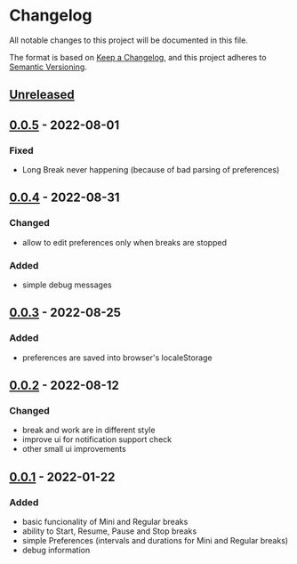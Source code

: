 # Changelog
All notable changes to this project will be documented in this file.

The format is based on [Keep a Changelog](https://keepachangelog.com/en/1.0.0/),
and this project adheres to [Semantic Versioning](https://semver.org/spec/v2.0.0.html).

## [Unreleased]

## [0.0.5] - 2022-08-01
### Fixed
- Long Break never happening (because of bad parsing of preferences)

## [0.0.4] - 2022-08-31
### Changed
- allow to edit preferences only when breaks are stopped

### Added
- simple debug messages

## [0.0.3] - 2022-08-25
### Added
- preferences are saved into browser's localeStorage

## [0.0.2] - 2022-08-12
### Changed
- break and work are in different style
- improve ui for notification support check
- other small ui improvements

## [0.0.1] - 2022-01-22
### Added
- basic funcionality of Mini and Regular breaks
- ability to Start, Resume, Pause and Stop breaks 
- simple Preferences (intervals and durations for Mini and Regular breaks)
- debug information

[Unreleased]: https://github.com/hovancik/stretchly-for-web/compare/v0.0.5...HEAD
[0.0.5]: https://github.com/hovancik/stretchly-for-web/compare/v0.0.4...v0.0.5
[0.0.4]: https://github.com/hovancik/stretchly-for-web/compare/v0.0.3...v0.0.4
[0.0.3]: https://github.com/hovancik/stretchly-for-web/compare/v0.0.2...v0.0.3
[0.0.2]: https://github.com/hovancik/stretchly-for-web/compare/v0.0.1...v0.0.2
[0.0.1]: https://github.com/hovancik/stretchly-for-web/releases/tag/v0.0.1
